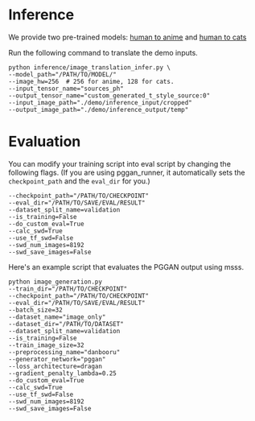 # Inference

We provide two pre-trained models: [human to anime](https://drive.google.com/open?id=1dXfqAODQxB2uNhyQANtZICAjwhNMWnbl) and [human to cats](https://drive.google.com/open?id=1UJEqlH_1sfdmWs6MXKV4H69NGad0rdUB)

Run the following command to translate the demo inputs.

```
python inference/image_translation_infer.py \
--model_path="/PATH/TO/MODEL/"
--image_hw=256  # 256 for anime, 128 for cats.
--input_tensor_name="sources_ph"
--output_tensor_name="custom_generated_t_style_source:0"
--input_image_path="./demo/inference_input/cropped"
--output_image_path="./demo/inference_output/temp"
```

# Evaluation

You can modify your training script into eval script by changing the following flags. (If you are using pggan_runner, it automatically sets the `checkpoint_path` and the `eval_dir` for you.)

```
--checkpoint_path="/PATH/TO/CHECKPOINT"
--eval_dir="/PATH/TO/SAVE/EVAL/RESULT"
--dataset_split_name=validation
--is_training=False
--do_custom_eval=True
--calc_swd=True
--use_tf_swd=False
--swd_num_images=8192
--swd_save_images=False
```

Here's an example script that evaluates the PGGAN output using msss.

```
python image_generation.py
--train_dir="/PATH/TO/CHECKPOINT"
--checkpoint_path="/PATH/TO/CHECKPOINT"
--eval_dir="/PATH/TO/SAVE/EVAL/RESULT"
--batch_size=32
--dataset_name="image_only"
--dataset_dir="/PATH/TO/DATASET"
--dataset_split_name=validation
--is_training=False
--train_image_size=32
--preprocessing_name="danbooru"
--generator_network="pggan"
--loss_architecture=dragan
--gradient_penalty_lambda=0.25
--do_custom_eval=True
--calc_swd=True
--use_tf_swd=False
--swd_num_images=8192
--swd_save_images=False
```


